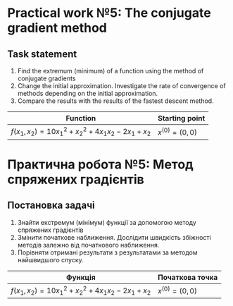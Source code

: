 # Practical work №5: The conjugate gradient method

## Task statement

1. Find the extremum (minimum) of a function using the method of conjugate gradients
2. Change the initial approximation. Investigate the rate of convergence of methods depending on
   the initial approximation.
3. Compare the results with the results of the fastest descent method.

| Function                                               | Starting point     |
|--------------------------------------------------------|--------------------|
| $f(x_1, x_2) = 10x_1^2 + x_2^2 + 4x_1x_2 - 2x_1 + x_2$ | $x^{(0)} = (0, 0)$ |

# Практична робота №5: Метод спряжених градієнтів

## Постановка задачі

1. Знайти екстремум (мінімум) функції за допомогою методу спряжених градієнтів
2. Змінити початкове наближення. Дослідити швидкість збіжності методів залежно від
   початкового наближення.
3. Порівняти отримані результати з результатами за методом найшвидшого спуску.

| Функція                                                | Початкова точка    |
|--------------------------------------------------------|--------------------|
| $f(x_1, x_2) = 10x_1^2 + x_2^2 + 4x_1x_2 - 2x_1 + x_2$ | $x^{(0)} = (0, 0)$ |
